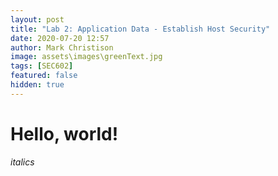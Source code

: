 ```yaml
---
layout: post
title: "Lab 2: Application Data - Establish Host Security"
date: 2020-07-20 12:57
author: Mark Christison
image: assets\images\greenText.jpg
tags: [SEC602]
featured: false
hidden: true
---
```


<h1> Hello, world!</h1>

_italics_
